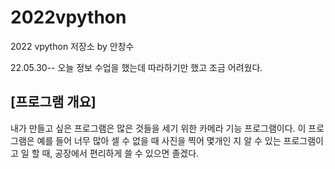 # 2022vpython
2022 vpython 저장소 by 안창수

22.05.30--
오늘 정보 수업을 했는데 따라하기만 했고 조금 어려웠다.

## [프로그램 개요]
내가 만들고 싶은 프로그램은 많은 것들을 세기 위한 카메라 기능 프로그램이다. 이 프로그램은 예를 들어 너무 많아 셀 수 없을 때 사진을 찍어 몇개인 지 알 수 있는 프로그램이고 일 할 때, 공장에서 편리하게 쓸 수 있으면 졸겠다.
